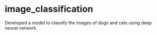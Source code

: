 # image_classification
Developed a model to classify the images of dogs and cats using deep neural network.




